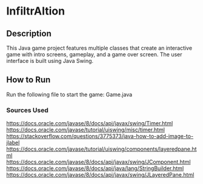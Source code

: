 # InfiltrAItion

## Description
This Java game project features multiple classes that create an interactive game with intro screens, gameplay, and a game over screen. The user interface is built using Java Swing.

## How to Run
Run the following file to start the game: Game.java 

### Sources Used
https://docs.oracle.com/javase/8/docs/api/javax/swing/Timer.html 
https://docs.oracle.com/javase/tutorial/uiswing/misc/timer.html 
https://stackoverflow.com/questions/3775373/java-how-to-add-image-to-jlabel 
https://docs.oracle.com/javase/tutorial/uiswing/components/layeredpane.html 
https://docs.oracle.com/javase/8/docs/api/javax/swing/JComponent.html 
https://docs.oracle.com/javase/8/docs/api/java/lang/StringBuilder.html 
https://docs.oracle.com/javase/8/docs/api/javax/swing/JLayeredPane.html 
